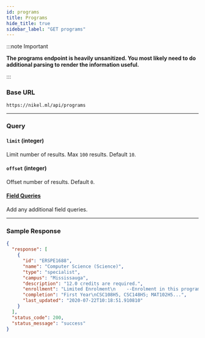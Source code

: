 ```yaml
---
id: programs
title: Programs
hide_title: true
sidebar_label: "GET programs"
---
```


:::note Important

**The programs endpoint is heavily unsanitized. You most likely need to do additional parsing to render the information useful.**

:::

### Base URL

```
https://nikel.ml/api/programs
```

---

### Query

#### `limit` (integer)

Limit number of results. Max `100` results. Default `10`.

#### `offset` (integer)

Offset number of results. Default `0`.

#### [Field Queries](query_guide)

Add any additional field queries.

---

### Sample Response

```json title="https://nikel.ml/api/programs?id=ERSPE1688"
{
  "response": [
    {
      "id": "ERSPE1688",
      "name": "Computer Science (Science)",
      "type": "specialist",
      "campus": "Mississauga",
      "description": "12.0 credits are required.",
      "enrollment": "Limited Enrolment\n    --Enrolment in this program...",
      "completion": "First Year\nCSC108H5, CSC148H5; MAT102H5...",
      "last_updated": "2020-07-22T10:18:51.910810"
    }
  ],
  "status_code": 200,
  "status_message": "success"
}
```